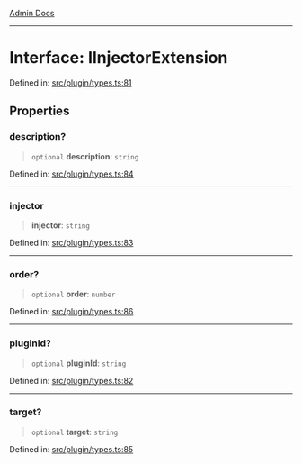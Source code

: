 [Admin Docs](/)

---

# Interface: IInjectorExtension

Defined in: [src/plugin/types.ts:81](https://github.com/PalisadoesFoundation/talawa-admin/blob/main/src/plugin/types.ts#L81)

## Properties

### description?

> `optional` **description**: `string`

Defined in: [src/plugin/types.ts:84](https://github.com/PalisadoesFoundation/talawa-admin/blob/main/src/plugin/types.ts#L84)

---

### injector

> **injector**: `string`

Defined in: [src/plugin/types.ts:83](https://github.com/PalisadoesFoundation/talawa-admin/blob/main/src/plugin/types.ts#L83)

---

### order?

> `optional` **order**: `number`

Defined in: [src/plugin/types.ts:86](https://github.com/PalisadoesFoundation/talawa-admin/blob/main/src/plugin/types.ts#L86)

---

### pluginId?

> `optional` **pluginId**: `string`

Defined in: [src/plugin/types.ts:82](https://github.com/PalisadoesFoundation/talawa-admin/blob/main/src/plugin/types.ts#L82)

---

### target?

> `optional` **target**: `string`

Defined in: [src/plugin/types.ts:85](https://github.com/PalisadoesFoundation/talawa-admin/blob/main/src/plugin/types.ts#L85)
